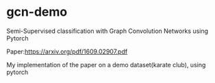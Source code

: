 # gcn-demo
Semi-Supervised classification with Graph Convolution Networks using Pytorch


Paper:https://arxiv.org/pdf/1609.02907.pdf

My implementation of the paper on a demo dataset(karate club), using pytorch
